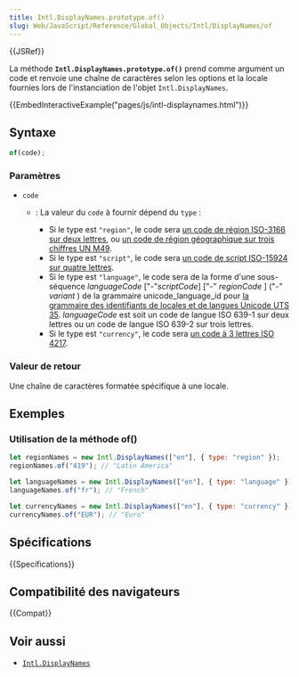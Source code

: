 ```yaml
---
title: Intl.DisplayNames.prototype.of()
slug: Web/JavaScript/Reference/Global_Objects/Intl/DisplayNames/of
---
```


{{JSRef}}

La méthode **`Intl.DisplayNames.prototype.of()`** prend comme argument un code et renvoie une chaîne de caractères selon les options et la locale fournies lors de l'instanciation de l'objet `Intl.DisplayNames`.

{{EmbedInteractiveExample("pages/js/intl-displaynames.html")}}

## Syntaxe

```js
of(code);
```

### Paramètres

- `code`

  - : La valeur du `code` à fournir dépend du `type`&nbsp;:

    - Si le type est `"region"`, le code sera [un code de région ISO-3166 sur deux lettres](https://www.iso.org/iso-3166-country-codes.html), ou [un code de région géographique sur trois chiffres UN M49](https://unstats.un.org/unsd/methodology/m49/).
    - Si le type est `"script"`, le code sera [un code de script ISO-15924 sur quatre lettres](https://unicode.org/iso15924/iso15924-codes.html).
    - Si le type est `"language"`, le code sera de la forme d'une sous-séquence _languageCode_ \["-"_scriptCode_] \["-" _regionCode_ ] ("-" _variant_ ) de la grammaire unicode\_language\_id pour [la grammaire des identifiants de locales et de langues Unicode UTS 35](https://unicode.org/reports/tr35/#Unicode_language_identifier). _languageCode_ est soit un code de langue ISO 639-1 sur deux lettres ou un code de langue ISO 639-2 sur trois lettres.
    - Si le type est `"currency"`, le code sera [un code à 3 lettres ISO 4217](https://www.iso.org/iso-4217-currency-codes.html).

### Valeur de retour

Une chaîne de caractères formatée spécifique à une locale.

## Exemples

### Utilisation de la méthode of()

```js
let regionNames = new Intl.DisplayNames(["en"], { type: "region" });
regionNames.of("419"); // "Latin America"

let languageNames = new Intl.DisplayNames(["en"], { type: "language" });
languageNames.of("fr"); // "French"

let currencyNames = new Intl.DisplayNames(["en"], { type: "currency" });
currencyNames.of("EUR"); // "Euro"
```

## Spécifications

{{Specifications}}

## Compatibilité des navigateurs

{{Compat}}

## Voir aussi

- [`Intl.DisplayNames`](/fr/docs/Web/JavaScript/Reference/Global_Objects/Intl/DisplayNames)
